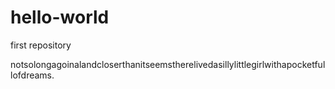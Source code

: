 # hello-world

first repository

notsolongagoinalandcloserthanitseemstherelivedasillylittlegirlwithapocketfullofdreams.
